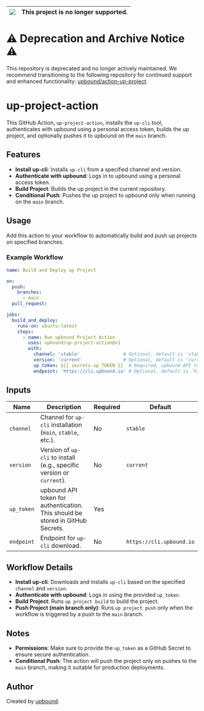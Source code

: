 |![](https://upload.wikimedia.org/wikipedia/commons/thumb/1/17/Warning.svg/156px-Warning.svg.png) | This project is no longer supported.
|---|---|

# ⚠️ Deprecation and Archive Notice ⚠️

This repository is deprecated and no longer actively maintained. We recommend transitioning to the following repository for continued support and enhanced functionality: [upbound/action-up-project](https://github.com/upbound/action-up-project).

# up-project-action

This GitHub Action, `up-project-action`, installs the `up-cli` tool, authenticates with upbound using a personal access token, builds the up project, and optionally pushes it to upbound on the `main` branch.

## Features

- **Install up-cli**: Installs `up-cli` from a specified channel and version.
- **Authenticate with upbound**: Logs in to upbound using a personal access token.
- **Build Project**: Builds the up project in the current repository.
- **Conditional Push**: Pushes the up project to upbound only when running on the `main` branch.

## Usage

Add this action to your workflow to automatically build and push up projects on specified branches.

### Example Workflow

```yaml
name: Build and Deploy up Project

on:
  push:
    branches:
      - main
  pull_request:

jobs:
  build_and_deploy:
    runs-on: ubuntu-latest
    steps:
      - name: Run upbound Project Action
        uses: upbound/up-project-action@v1
        with:
          channel: 'stable'                # Optional, default is 'stable'
          version: 'current'               # Optional, default is 'current'
          up_token: ${{ secrets.up_TOKEN }}  # Required, upbound API token
          endpoint: 'https://cli.upbound.io' # Optional, default is 'https://cli.upbound.io'
```

## Inputs

| Name       | Description                                                                       | Required | Default                     |
|------------|-----------------------------------------------------------------------------------|----------|-----------------------------|
| `channel`  | Channel for `up-cli` installation (`main`, `stable`, etc.).                       | No       | `stable`                    |
| `version`  | Version of `up-cli` to install (e.g., specific version or `current`).             | No       | `current`                   |
| `up_token` | upbound API token for authentication. This should be stored in GitHub Secrets.    | Yes      |                             |
| `endpoint` | Endpoint for `up-cli` download.                                                   | No       | `https://cli.upbound.io`    |

## Workflow Details

- **Install up-cli**: Downloads and installs `up-cli` based on the specified `channel` and `version`.
- **Authenticate with upbound**: Logs in using the provided `up_token`.
- **Build Project**: Runs `up project build` to build the project.
- **Push Project (main branch only)**: Runs `up project push` only when the workflow is triggered by a push to the `main` branch.

## Notes

- **Permissions**: Make sure to provide the `up_token` as a GitHub Secret to ensure secure authentication.
- **Conditional Push**: The action will push the project only on pushes to the `main` branch, making it suitable for production deployments.

## Author

Created by [upbound](https://www.upbound.io).
